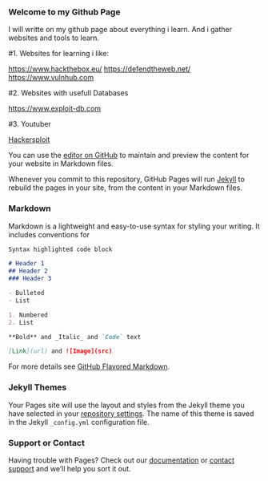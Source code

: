 ### Welcome to my Github Page

I will writte on my github page about everything i learn. And i gather websites and tools to learn.

#1. Websites for learning i like:

https://www.hackthebox.eu/
https://defendtheweb.net/
https://www.vulnhub.com

#2. Websites with usefull Databases

https://www.exploit-db.com

#3. Youtuber

[Hackersploit](https://www.youtube.com/channel/UC0ZTPkdxlAKf-V33tqXwi3Q/featured)



You can use the [editor on GitHub](https://github.com/SonicMetallica/SonicMetallica.github.io/edit/master/README.md) to maintain and preview the content for your website in Markdown files.

Whenever you commit to this repository, GitHub Pages will run [Jekyll](https://jekyllrb.com/) to rebuild the pages in your site, from the content in your Markdown files.

### Markdown

Markdown is a lightweight and easy-to-use syntax for styling your writing. It includes conventions for

```markdown
Syntax highlighted code block

# Header 1
## Header 2
### Header 3

- Bulleted
- List

1. Numbered
2. List

**Bold** and _Italic_ and `Code` text

[Link](url) and ![Image](src)
```

For more details see [GitHub Flavored Markdown](https://guides.github.com/features/mastering-markdown/).

### Jekyll Themes

Your Pages site will use the layout and styles from the Jekyll theme you have selected in your [repository settings](https://github.com/SonicMetallica/SonicMetallica.github.io/settings). The name of this theme is saved in the Jekyll `_config.yml` configuration file.

### Support or Contact

Having trouble with Pages? Check out our [documentation](https://help.github.com/categories/github-pages-basics/) or [contact support](https://github.com/contact) and we’ll help you sort it out.
